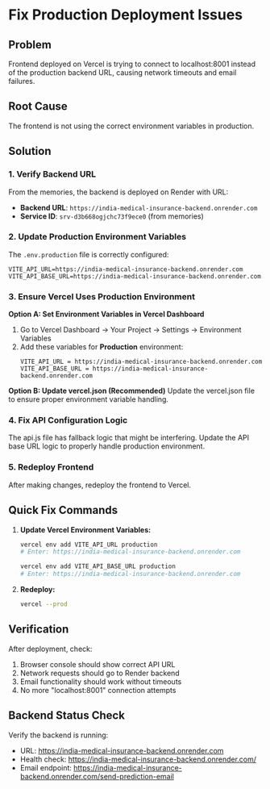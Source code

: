 # Fix Production Deployment Issues

## Problem
Frontend deployed on Vercel is trying to connect to localhost:8001 instead of the production backend URL, causing network timeouts and email failures.

## Root Cause
The frontend is not using the correct environment variables in production.

## Solution

### 1. Verify Backend URL
From the memories, the backend is deployed on Render with URL:
- **Backend URL**: `https://india-medical-insurance-backend.onrender.com`
- **Service ID**: `srv-d3b668ogjchc73f9ece0` (from memories)

### 2. Update Production Environment Variables

The `.env.production` file is correctly configured:
```
VITE_API_URL=https://india-medical-insurance-backend.onrender.com
VITE_API_BASE_URL=https://india-medical-insurance-backend.onrender.com
```

### 3. Ensure Vercel Uses Production Environment

**Option A: Set Environment Variables in Vercel Dashboard**
1. Go to Vercel Dashboard → Your Project → Settings → Environment Variables
2. Add these variables for **Production** environment:
   ```
   VITE_API_URL = https://india-medical-insurance-backend.onrender.com
   VITE_API_BASE_URL = https://india-medical-insurance-backend.onrender.com
   ```

**Option B: Update vercel.json (Recommended)**
Update the vercel.json file to ensure proper environment variable handling.

### 4. Fix API Configuration Logic

The api.js file has fallback logic that might be interfering. Update the API base URL logic to properly handle production environment.

### 5. Redeploy Frontend

After making changes, redeploy the frontend to Vercel.

## Quick Fix Commands

1. **Update Vercel Environment Variables:**
   ```bash
   vercel env add VITE_API_URL production
   # Enter: https://india-medical-insurance-backend.onrender.com
   
   vercel env add VITE_API_BASE_URL production  
   # Enter: https://india-medical-insurance-backend.onrender.com
   ```

2. **Redeploy:**
   ```bash
   vercel --prod
   ```

## Verification

After deployment, check:
1. Browser console should show correct API URL
2. Network requests should go to Render backend
3. Email functionality should work without timeouts
4. No more "localhost:8001" connection attempts

## Backend Status Check

Verify the backend is running:
- URL: https://india-medical-insurance-backend.onrender.com
- Health check: https://india-medical-insurance-backend.onrender.com/
- Email endpoint: https://india-medical-insurance-backend.onrender.com/send-prediction-email
